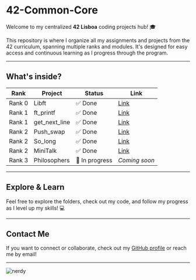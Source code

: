 # 42-Common-Core

Welcome to my centralized **42 Lisboa** coding projects hub! 🎓

This repository is where I organize all my assignments and projects from the 42 curriculum, spanning multiple ranks and modules. It's designed for easy access and continuous learning as I progress through the program.

---

## What's inside?

| Rank   | Project        | Status         | Link |
|--------|----------------|----------------|------|
| Rank 0 | Libft          | ✅ Done         | [Link](https://github.com/PedroLouzada/42-Libft) |
| Rank 1 | ft_printf      | ✅ Done         | [Link](https://github.com/PedroLouzada/42-Printf) |
| Rank 1 | get_next_line  | ✅ Done         | [Link](https://github.com/PedroLouzada/42-Get_next_line) |
| Rank 2 | Push_swap      | ✅ Done         | [Link](https://github.com/PedroLouzada/42-Push_swap) |
| Rank 2 | So_long        | ✅ Done         | [Link](https://github.com/PedroLouzada/42-So_long) |
| Rank 2 | MiniTalk       | ✅ Done         | [Link](https://github.com/PedroLouzada/42-MiniTalk)|
| Rank 3 | Philosophers   | 🚧 In progress  | _Coming soon_ |


---

## Explore & Learn

Feel free to explore the folders, check out my code, and follow my progress as I level up my skills! 💻

---

## Contact Me

If you want to connect or collaborate, check out my [GitHub profile](https://github.com/PedroLouzada) or reach me by email!

---
![nerdy](https://media1.tenor.com/m/IVh7YxGaB_4AAAAC/nerd-emoji.gif)
